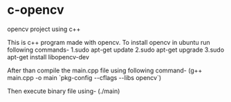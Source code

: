 # c-opencv
opencv project using c++

This is c++ program made with opencv. To install opencv in ubuntu run following commands-
1.sudo apt-get update
2.sudo apt-get upgrade
3.sudo apt-get install libopencv-dev

After than compile the main.cpp file using following command-
(g++ main.cpp -o main \`pkg-config --cflags --libs opencv\`)

Then execute binary file using- 
(./main)
